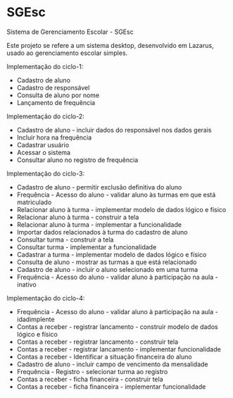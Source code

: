 # SGEsc
Sistema de Gerenciamento Escolar - SGEsc

Este projeto se refere a um sistema desktop, desenvolvido em Lazarus, usado ao gerenciamento escolar simples.

Implementação do ciclo-1:
- Cadastro de aluno
- Cadastro de responsável
- Consulta de aluno por nome
- Lançamento de frequência

Implementação do ciclo-2:
- Cadastro de aluno - incluir dados do responsável nos dados gerais
- Incluir hora na frequência
- Cadastrar usuário
- Acessar o sistema
- Consultar aluno no registro de frequência

Implementação do ciclo-3:

- Cadastro de aluno - permitir exclusão definitiva do aluno
- Frequência - Acesso do aluno - validar aluno às turmas em que está matriculado
- Relacionar aluno à turma - implementar modelo de dados lógico e físico
- Relacionar aluno à turma - construir a tela
- Relacionar aluno à turma - implementar a funcionalidade
- Importar dados relacionados à turma do cadastro de aluno
- Consultar turma - construir a tela
- Consultar turma - implementar a funcionalidade
- Cadastrar a turma - implementar modelo de dados lógico e físico
- Consulta de aluno - mostrar as turmas a que está relacionado
- Cadastro de aluno - incluir o aluno selecionado em uma turma
- Frequência - Acesso do aluno - validar aluno à participação na aula - inativo

Implementação do ciclo-4:

- Frequência - Acesso do aluno - validar aluno à participação na aula - idadimplente
- Contas a receber - registrar lancamento - construir modelo de dados lógico e físico
- Contas a receber - registrar lancamento - construir tela
- Contas a receber - registrar lancamento - implementar funcionalidade
- Contas a receber - Identificar a situação financeira do aluno
- Cadastro de aluno - incluir campo de vencimento da mensalidade
- Frequência - Registro - selecionar turma ao registro
- Contas a receber - ficha financeira - construir tela
- Contas a receber - ficha financeira - implementar funcionalidade

